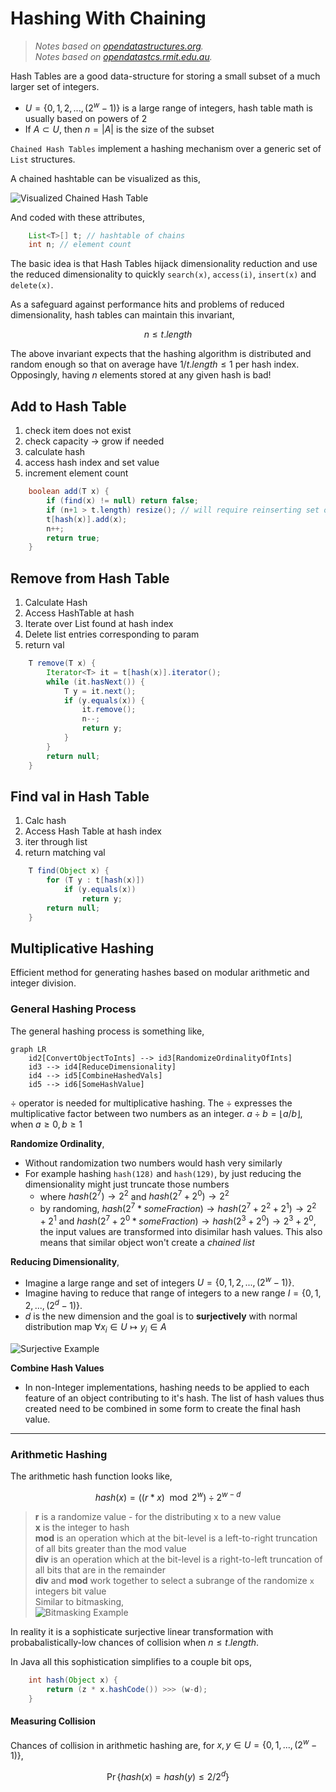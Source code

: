 # Hashing With Chaining
> _Notes based on [opendatastructures.org][1]._ <br>
> _Notes based on [opendatastcs.rmit.edu.au][3]._ <br>

Hash Tables are a good data-structure for storing a small subset of a much larger set of integers.
- $`U = \{ 0, 1, 2, ..., (2^w - 1) \} `$ is a large range of integers, hash table math is usually based on powers of $`2`$
- If $` A \subset U`$, then $`n = |A|`$ is the size of the subset

`Chained Hash Tables` implement a hashing mechanism over a generic set of `List` structures. 

A chained hashtable can be visualized as this,

![Visualized Chained Hash Table][2]

And coded with these attributes,
```java
    List<T>[] t; // hashtable of chains
    int n; // element count
```

The basic idea is that Hash Tables hijack dimensionality reduction and use the reduced dimensionality to quickly `search(x)`, `access(i)`, `insert(x)` and `delete(x)`.

As a safeguard against performance hits and problems of reduced dimensionality, hash tables can maintain this invariant,
```math
n \leq t.length
```
The above invariant expects that the hashing algorithm is distributed and random enough so that on average have $`1/t.length \leq 1`$ per hash index. Opposingly, having $`n`$ elements stored at any given hash is bad!

## Add to Hash Table
1. check item does not exist
2. check capacity -> grow if needed
3. calculate hash
4. access hash index and set value
5. increment element count
```java
    boolean add(T x) {
        if (find(x) != null) return false;
        if (n+1 > t.length) resize(); // will require reinserting set objects with new hashes
        t[hash(x)].add(x);
        n++;
        return true;
    }
```

## Remove from Hash Table
1. Calculate Hash
2. Access HashTable at hash
3. Iterate over List found at hash index
4. Delete list entries corresponding to param
5. return val
```java
    T remove(T x) {
        Iterator<T> it = t[hash(x)].iterator();
        while (it.hasNext()) {
            T y = it.next();
            if (y.equals(x)) {
                it.remove();
                n--;
                return y;
            }
        }
        return null;
    }
```

## Find val in Hash Table
1. Calc hash
2. Access Hash Table at hash index
3. iter through list
4. return matching val
```java
    T find(Object x) {
        for (T y : t[hash(x)])
            if (y.equals(x))
                return y;
        return null;
    }
```

## Multiplicative Hashing
Efficient method for generating hashes based on modular arithmetic and integer division.

### General Hashing Process
The general hashing process is something like,
```mermaid
graph LR
    id2[ConvertObjectToInts] --> id3[RandomizeOrdinalityOfInts] 
    id3 --> id4[ReduceDimensionality] 
    id4 --> id5[CombineHashedVals]
    id5 --> id6[SomeHashValue]
```

$`\div`$ operator is needed for multiplicative hashing.
The $`\div`$ expresses the multiplicative factor between two numbers as an integer.
$`a \div b = \lfloor a/b \rfloor \text{, when } a \geq 0, b \geq 1`$

__Randomize Ordinality__,
- Without randomization two numbers would hash very similarly
- For example hashing `hash(128)` and `hash(129)`, by just reducing the dimensionality might just truncate those numbers
    - where $`hash(2^7) \to 2^2`$ and $`hash(2^7 + 2^0) \to 2^2`$
    - by randoming, $`hash(2^7*someFraction) \to hash(2^7 + 2^2 + 2^1) \to 2^2 + 2^1`$ and $`hash(2^7 + 2^0 * someFraction) \to hash(2^3 + 2^0) \to 2^3 + 2^0`$, the input values are transformed into disimilar hash values. This also means that similar object won't create a _chained list_



__Reducing Dimensionality__,
- Imagine a large range and set of integers $`U = \{ 0, 1, 2, ..., (2^w - 1) \} `$.
- Imagine having to reduce that range of integers to a new range $`I = \{ 0, 1, 2, ..., (2^d - 1) \} `$.
- $`d`$ is the new dimension and the goal is to __surjectively__ with normal distribution map $`\forall x_{i} \in U \mapsto y_{i} \in A`$

![Surjective Example][4]

__Combine Hash Values__
- In non-Integer implementations, hashing needs to be applied to each feature of an object contributing to it's hash. The list of hash values thus created need to be combined in some form to create the final hash value.

---
### Arithmetic Hashing
The arithmetic hash function looks like,
```math
hash(x) = ((r*x)\mod 2^w)\div 2^{w-d}
```
> __r__ is a randomize value - for the distributing x to a new value <br>
> __x__ is the integer to hash <br>
> __mod__ is an operation which at the bit-level is a left-to-right truncation of all bits greater than the mod value <br>
> __div__ is an operation which at the bit-level is a right-to-left truncation of all bits that are in the remainder <br>
> __div__ and __mod__ work together to select a subrange of the randomize `x` integers bit value <br>
> Similar to bitmasking, <br>
> ![Bitmasking Example][5]

In reality it is a sophisticate surjective linear transformation with probabalistically-low chances of collision when $`n \leq t.length`$.

In Java all this sophistication simplifies to a couple bit ops,
```java
    int hash(Object x) {
        return (z * x.hashCode()) >>> (w-d);
    }
```

#### Measuring Collision

Chances of collision in arithmetic hashing are, for $`x,y \in U = \{0, 1, ..., (2^w-1) \}`$,
```math
\Pr\{hash(x) = hash(y) \leq 2/2^d\}
```

[1]: http://www.opendatastructures.org
[2]: http://opendatastructures.org/ods-java/img1931.png
[3]: http://www.cs.rmit.edu.au/online/blackboard/chapter/05/documents/contribute/chapter/05/chaining.html
[4]: https://i.pinimg.com/originals/4c/8f/4c/4c8f4c05b62751429551f7960a90cf6b.gif
[5]: http://www.tcpipguide.com/free/diagrams/bitmasking.png